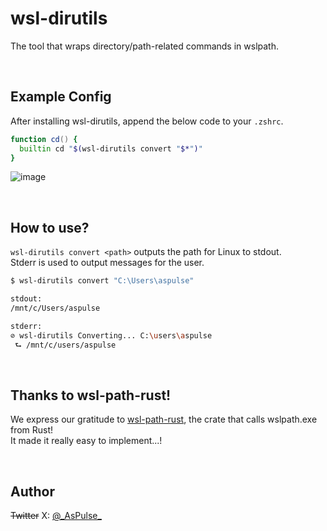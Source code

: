 # wsl-dirutils
The tool that wraps directory/path-related commands in wslpath.

<br />

## Example Config

After installing wsl-dirutils, append the below code to your `.zshrc`.
```zsh
function cd() {
  builtin cd "$(wsl-dirutils convert "$*")"
}
```
![image](https://github.com/AsPulse/wsl-dirutils/assets/84216737/cfe4f0cb-8b06-4a84-abb6-392587ab0d40)


<br />

## How to use?

`wsl-dirutils convert <path>` outputs the path for Linux to stdout.  
Stderr is used to output messages for the user.

```bash
$ wsl-dirutils convert "C:\Users\aspulse"

stdout:
/mnt/c/Users/aspulse

stderr:
⊘ wsl-dirutils Converting... C:\users\aspulse
 ⮑ /mnt/c/users/aspulse
```

<br />

## Thanks to wsl-path-rust! 

We express our gratitude to [wsl-path-rust](https://github.com/pratikpc/wsl-path-rust), the crate that calls wslpath.exe from Rust!  
It made it really easy to implement...!

<br />

## Author

~~Twitter~~ X: [@\_AsPulse\_](https://x.com/_AsPulse_)


